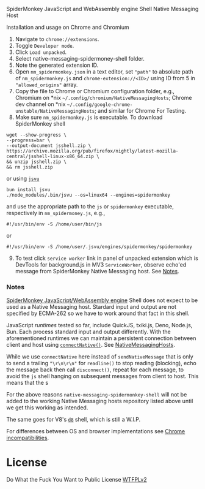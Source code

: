 SpiderMonkey JavaScript and WebAssembly engine Shell Native Messaging Host

Installation and usage on Chrome and Chromium

1. Navigate to `chrome://extensions`.
2. Toggle `Developer mode`.
3. Click `Load unpacked`.
4. Select native-messaging-spidermoney-shell folder.
5. Note the generated extension ID.
6. Open `nm_spidermonkey.json` in a text editor, set `"path"` to absolute path of `nm_spidermonkey.js` and `chrome-extension://<ID>/` using ID from 5 in `"allowed_origins"` array. 
7. Copy the file to Chrome or Chromium configuration folder, e.g., Chromium on \*nix `~/.config/chromium/NativeMessagingHosts`; Chrome dev channel on \*nix `~/.config/google-chrome-unstable/NativeMessagingHosts`; and similar for Chrome For Testing.
8. Make sure `nm_spidermonkey.js` is executable. To download SpiderMonkey shell
```
wget --show-progress \
--progress=bar \
--output-document jsshell.zip \
https://archive.mozilla.org/pub/firefox/nightly/latest-mozilla-central/jsshell-linux-x86_64.zip \
&& unzip jsshell.zip \
&& rm jsshell.zip
```

or using [`jsvu`](https://github.com/GoogleChromeLabs/jsvu)

```
bun install jsvu
./node_modules/.bin/jsvu --os=linux64 --engines=spidermonkey
```
and use the appropriate path to the `js` or `spidermonkey` executable, respectively in `nm_spidermoney.js`, e.g.,

```
#!/usr/bin/env -S /home/user/bin/js
```
or

```
#!/usr/bin/env -S /home/user/.jsvu/engines/spidermonkey/spidermonkey
```
9. To test click `service worker` link in panel of unpacked extension which is DevTools for background.js in MV3 `ServiceWorker`, observe echo'ed message from SpiderMonkey Native Messaging host. See [Notes](https://github.com/guest271314/native-messaging-spidermonkey-shell/blob/main/README.md#notes).

### Notes

[SpiderMonkey JavaScript/WebAssembly engine](https://spidermonkey.dev/) Shell does not expect to be used as a Native Messaging host. Stardard input and output are not specified by ECMA-262 so we have to work around that fact in this shell. 

JavaScript *runtimes* tested so far, include QuickJS, txiki.js, Deno, Node.js, Bun. Each process standard input and output differently. With the aforementioned runtimes we can maintain a persistent connection between client and host using [`connectNative()`](https://developer.mozilla.org/en-US/docs/Mozilla/Add-ons/WebExtensions/API/runtime/connectNative). See [NativeMessagingHosts](https://github.com/guest271314/NativeMessagingHosts).

While we use `connectNative` here instead of `sendNativeMessage` that is only to send a trailing `"\r\n\r\n"` for `readline()` to stop reading (blocking), echo the message back then call `disconnect()`, repeat for each message, to avoid the `js` shell hanging on subsequent messages from client to host. This means that the s

For the above reasons `native-messaging-spidermonkey-shell` will not be added to the working Native Messaging hosts repository listed above until we get this working as intended. 

The same goes for V8's [`d8`](https://v8.dev/docs/d8) shell, which is still a W.I.P.

For differences between OS and browser implementations see [Chrome incompatibilities](https://developer.mozilla.org/en-US/docs/Mozilla/Add-ons/WebExtensions/Chrome_incompatibilities#native_messaging).

# License
Do What the Fuck You Want to Public License [WTFPLv2](http://www.wtfpl.net/about/)

